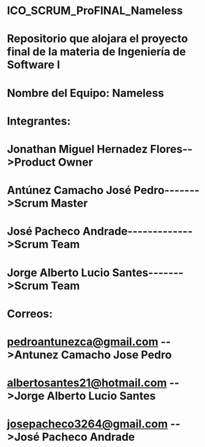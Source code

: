﻿# ICO_SCRUM_ProFINAL_Nameless
#	Repositorio que alojara el proyecto final de la materia de Ingeniería de Software I

#	Nombre del Equipo: Nameless

#	Integrantes:
#	Jonathan Miguel Hernadez Flores-->Product Owner
#	Antúnez Camacho José Pedro------->Scrum Master
#	José Pacheco Andrade------------->Scrum Team
#	Jorge Alberto Lucio Santes------->Scrum Team

#	Correos:
#	pedroantunezca@gmail.com    -->Antunez Camacho Jose Pedro
#	albertosantes21@hotmail.com -->Jorge Alberto Lucio Santes
#       josepacheco3264@gmail.com   -->José Pacheco Andrade 
